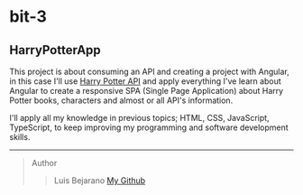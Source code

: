 # bit-3

## HarryPotterApp

This project is about consuming an API and creating a project with Angular, in this case I'll use [Harry Potter API](https://potterapi-fedeperin.vercel.app) and apply everything I've learn about Angular to create a responsive SPA (Single Page Application) about Harry Potter books, characters and almost or all API's information. 

I'll apply all my knowledge in previous topics; HTML, CSS, JavaScript, TypeScript, to keep improving my programming and software development skills. 

---
>Author
>> Luis Bejarano 
[My Github](https://github.com/xluis7x)